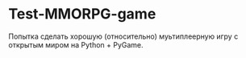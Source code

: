 # Test-MMORPG-game
Попытка сделать хорошую (относительно) муьтиплеерную игру с открытым миром на Python + PyGame.
